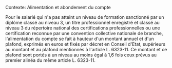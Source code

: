 Contexte: Alimentation et abondement du compte

Pour le salarié qui n'a pas atteint un niveau de formation sanctionné par un diplôme classé au niveau 3, un titre professionnel enregistré et classé au niveau 3 du répertoire national des certifications professionnelles ou une certification reconnue par une convention collective nationale de branche, l'alimentation du compte se fait à hauteur d'un montant annuel et d'un plafond, exprimés en euros et fixés par décret en Conseil d'Etat, supérieurs au montant et au plafond mentionnés à l'article L. 6323-11. Ce montant et ce plafond sont portés à un niveau au moins égal à 1,6 fois ceux prévus au premier alinéa du même article L. 6323-11.